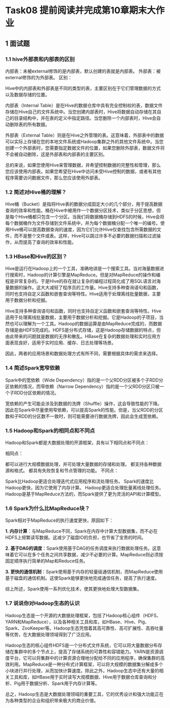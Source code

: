 # Task08 提前阅读并完成第10章期末大作业
## 1 面试题
### 1.1 hive外部表和内部表的区别
内部表：未被external修饰的是内部表，默认创建的表就是内部表。
外部表：被external修饰的为外部表。
区别：

Hive中的内部表和外部表是不同的类型的表，主要区别在于它们管理数据的方式以及数据存储的位置。

内部表（Internal Table）是在Hive的数据仓库中具有完全控制权的表，数据文件存储在Hive自己的文件系统中。当您创建内部表时，Hive将数据自动存储在其自己的目录结构中，并在表的定义中指定路径。当您删除一个内部表时，Hive会自动删除表的所有数据。

外部表（External Table）则是在Hive之外管理的表。这意味着，外部表中的数据可以实际上存储在您的本地文件系统或Hadoop集群之外的其他文件系统中。当您创建一个外部表时，您需要指定数据文件的位置，如果您删除外部表，数据文件将不会被自动删除，这是外部表和内部表的主要区别。

总的来说，如果您使用Hive来管理数据，并希望控制数据的完整性和管理，那么您应该使用内部表。如果您希望在Hive中访问未受Hive控制的数据，或者有其他程序需要访问数据文件，那么您应该使用外部表。

### 1.2 简述对Hive桶的理解？
Hive桶（Bucket）是指将Hive表的数据分成固定大小的几个部分，用于提高数据查询的效率和性能。桶在Hive中被用作一个数据分区技术，类似于分区思想，但是每个Hive桶都只包含一个分区。当我们将数据桶存储到HDFS的时候，Hive会将每个数据桶作为文件存储到文件系统中，并为每个数据桶分配一个唯一的编号。使用Hive桶可以提高数据查询的速度，因为它们允许Hive仅查找包含所需数据的文件，而不是整个文件或表。这样，Hive可以跳过许多不必要的数据扫描和过滤操作，从而提高了查询的效率和性能。

### 1.3 HBase和Hive的区别？
Hive是运行在Hadoop上的一个工具，准确地讲是一个搜索工具。当对海量数据进行搜索时，Hadoop的计算引擎是MapReduce。但是对MapReduce的操作和编程是非常复杂的。于是Hive的存在就让复杂的编程过程简化成了用SQL语言对海量数据的操作。这大大减轻了程序员的工作量。Hive支持多种查询语句和函数，同时也支持自定义函数和嵌套查询等特性。Hive适用于处理离线批量数据，主要用于数据分析和挖掘。

Hive支持多种查询语句和函数，同时也支持自定义函数和嵌套查询等特性。Hive适用于处理离线批量数据，主要用于数据分析和挖掘。它是Hadoop的子项目，当然也可以理解为一个工具。Hadoop的数据运算是由MapReduce完成的，而数据存储是由HDFS完成的。HDFS是分布式存储，这是Hadoop存储数据的特点，但由此带来的问题就是数据的无序和散乱。HBase在复杂的数据处理和实时应用方面表现良好，适用于实时应用、缓存、日志处理等场景。

因此，两者的应用场景和数据处理方式有所不同，需要根据具体的需求来选择。

### 1.4 简述Spark宽窄依赖
Spark中的宽依赖（Wide Dependency）指的是一个父RDD分区被多个子RDD分区依赖的情况，而窄依赖（Narrow Dependency）指的是一个父RDD分区只被一个子RDD分区依赖的情况。

宽依赖的产生可能会涉及到数据的洗牌（Shuffle）操作，这会导致性能的下降。因此在Spark中尽量使用窄依赖，可以提高Spark的性能。但是，当父RDD的分区数和子RDD的分区数不一致时，则可能需要进行数据洗牌，因此会生成宽依赖。

### 1.5 Hadoop和Spark的相同点和不同点
Hadoop和Spark都是大数据处理的开源框架，具有以下相同点和不同点：

相同点：

都可以进行大规模数据处理，并可处理大量数据的存储和处理。
都支持各种数据源和格式。
都具有失败恢复和节点管理的功能。
不同点：

Spark比Hadoop更适合处理迭代式应用程序和流处理任务。
Spark的速度比Hadoop更快，因为它使用了内存计算。
Hadoop更适合处理批量离线处理任务。
Hadoop是基于MapReduce方法的，而Spark提供了更为灵活的API和计算模型。
### 1.6 Spark为什么比MapReduce块？
Spark相对于MapReduce的执行速度更快，原因如下：

**1. 内存计算**：与MapReduce不同，Spark在内存中计算大型数据集，而不必在HDFS上频繁读写数据。这减少了磁盘IO的负担，也节省了宝贵的时间。

**2. 基于DAG的调度**：Spark使用基于DAG的任务调度来执行数据处理任务。这意味着它可以在多个任务之间共享数据，减少不必要的计算。MapReduce则必须按固定顺序执行简单的Map和Reduce任务。

**3. 更快的通信机制**：Spark使用基于内存的轻量级通信机制，而MapReduce使用基于磁盘的通信机制。这使Spark能够更快地完成通信任务，提高了执行速度。

综上所述，Spark使用一系列优化技术，使其更快地处理大型数据集。

### 1.7 说说你对Hadoop生态的认识
Hadoop生态是一个开源的大数据处理框架，包括了Hadoop核心组件（HDFS、YARN和MapReduce），以及各种相关工具和库，如HBase、Hive、Pig、Spark、ZooKeeper等。Hadoop生态凭借着其高可靠性、高可扩展性、高吞吐量等优势，在大数据处理领域得到了广泛应用。

Hadoop生态的核心组件HDFS是一个分布式文件系统，它可以将大量数据分布存储在集群中的多个节点上，提高了存储系统的可靠性和容错能力。YARN是资源调度平台，它可以将集群中的计算资源合理地分配给不同的应用程序，确保集群的高效利用。MapReduce是一种分布式计算框架，可以将大规模的数据集分解成多个小块进行并行处理，从而加快计算速度。除此之外，Hadoop生态中还有大量的相关工具和库，如HBase用于实时读写大规模数据、Hive用于数据仓库查询和分析、Pig用于数据分析、Spark用于内存计算等。

总之，Hadoop生态是大数据处理领域的重要工具，它的优秀设计和强大功能正在为各种类型的企业和组织带来极大的商业价值。